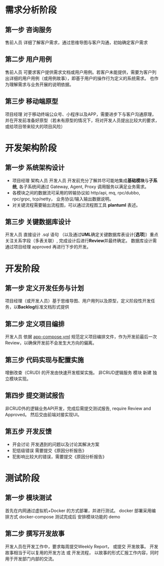 # 需求分析阶段
## 第一步 咨询服务
售前人员 详细了解客户需求，通过思维导图与客户沟通，初始确定客户需求

## 第二步 用户用例
售前人员 可要求客户提供需求文档或用户用例。若客户未能提供，需要为客户列出详细的用户用例（或用例故事），即基于用户的操作行为定义的系统需求。 也作为理解需求与业务开展的说明依据。

## 第三步 移动端原型
项目经理 对于移动终端公众号、小程序以及APP，需要进步下与客户沟通原理，并在开发前准备好原型（若未有原型的情况下，将对开发人员提出比较大的要求，或给项目带来较大的项目风险）

# 开发架构阶段
## 第一步 系统架构设计
- 项目经理 架构人员 开发人员 开发前充分了解并尽可能地集成**基础模块**与**子系统**, 各子系统间通过 Gateway, Agent, Proxy 调用服务以满足业务需求。 
- 各模块之间的数据流可采用的转输协议如 http/api, mq, rpc/dubbo, rpc/grpc, tcp/netty， 业务协议/输入输出数据说明。
- 对关键流程需要输出流程图，可以通过流程图工具 **plantuml** 表述。 

## 第三步 关键数据库设计
开发人员 直接设计 .sql 语句 （以及通过**UML**确定关键数据库表设计[**选项**]）重点关注关系字段（多表关联）, 完成设计后进行**Review**并最终确定。
数据库设计需通过项目经理 approved 再进行下步的开发。

# 开发阶段

## 第一步 定义开发任务与计划
项目经理（或开发人员）基于思维导图、用户用列以及原型，定义阶段性开发任务，以**Backlog**标准文档形式提供

## 第二步 定义项目编排
开发人员 依据 [app-compose.yml](https://github.com/kequandian/dev_docs/blob/master/app-compose.yml)  规范定义项目编排文件，作为开发前最后一次Review，以确保开发前不会发生大方向的偏离。

## 第三步 代码实现与配置实施
增删改查（CRUD) 的开发由快速开发框架实施。 非CRUD逻辑服务 模块 新建 独立模块实现。

## 第四步 提交测试报告
非CRUD外的逻辑业务API开发，完成后需提交测试报告, require Review and Approved。 然后交由前端对接实现UI。

## 第五步 开发反馈

- 开会讨论 开发遇到的问题以及讨论其解决方案
- 犯低级错误 需要提交《原因分析报告》
- 犯影响比较大的错误，需要提交《原因分析报告》

# 测试阶段

## 第一步 模块测试
首先在内网通过虚拟机+Docker 的方式部署，并进行测试。 docker 部署采用编排方式  docker-compose
测试完成后 安排模块功能的 demo

## 第二步 撰写开发故事
开发人员在开发工作中，要求每周提交Weekly Report， 或提交 开发故事。
开发故事相当于可以复用的开发方法 或 开发流程， 以故事的形式汇报工作内容，同时用于开发部门内部的交流。

